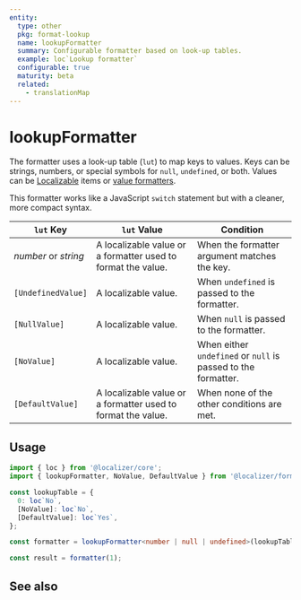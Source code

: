 ```yaml
---
entity:
  type: other
  pkg: format-lookup
  name: lookupFormatter
  summary: Configurable formatter based on look-up tables.
  example: loc`Lookup formatter`
  configurable: true
  maturity: beta
  related:
    - translationMap
---
```


# lookupFormatter <Preview /> <Package name="format-lookup"/>

The formatter uses a look-up table (`lut`) to map keys to values. Keys can be strings, numbers, or special symbols for `null`, `undefined`, or both. Values can be [Localizable](../../introduction/localizable.md) items or [value formatters](../introduction.md).

This formatter works like a JavaScript `switch` statement but with a cleaner, more compact syntax.

| `lut` Key            | `lut` Value                                                  | Condition                                                     |
| -------------------- | ------------------------------------------------------------ | ------------------------------------------------------------- |
| _number_ or _string_ | A localizable value or a formatter used to format the value. | When the formatter argument matches the key.                  |
| `[UndefinedValue]`   | A localizable value.                                         | When `undefined` is passed to the formatter.                  |
| `[NullValue]`        | A localizable value.                                         | When `null` is passed to the formatter.                       |
| `[NoValue]`          | A localizable value.                                         | When either `undefined` or `null` is passed to the formatter. |
| `[DefaultValue]`     | A localizable value or a formatter used to format the value. | When none of the other conditions are met.                    |

## Usage

```typescript twoslash
import { loc } from '@localizer/core';
import { lookupFormatter, NoValue, DefaultValue } from '@localizer/format-lookup';

const lookupTable = {
  0: loc`No`,
  [NoValue]: loc`No`,
  [DefaultValue]: loc`Yes`,
};

const formatter = lookupFormatter<number | null | undefined>(lookupTable);

const result = formatter(1);
```

## See also

<Entities />
